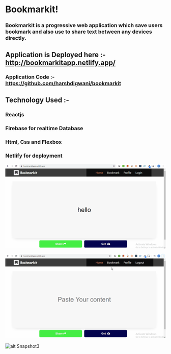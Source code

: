 # Bookmarkit!

### Bookmarkit is a progressive web application which save users bookmark and also use to share text between any devices directly.


## Application is Deployed here :- http://bookmarkitapp.netlify.app/


### Application Code :- https://github.com/harshdigwani/bookmarkit


## Technology Used :-

### Reactjs
### Firebase for realtime Database
### Html, Css and Flexbox
### Netlify for deployment




![alt Snapshot1](https://github.com/harshdigwani/bookmarkit/blob/master/Screenshots/1.gif?raw=true)


![alt Snapshot2](https://github.com/harshdigwani/bookmarkit/blob/master/Screenshots/2.gif?raw=true)


![alt Snapshot3](https://github.com/harshdigwani/bookmarkit/blob/master/Screenshots/3.gif?raw=true)


